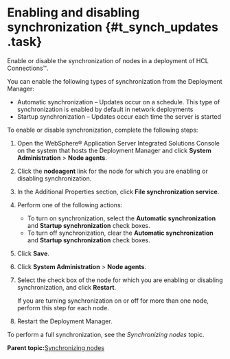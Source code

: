 # Enabling and disabling synchronization {#t_synch_updates .task}

Enable or disable the synchronization of nodes in a deployment of HCL Connections™.

You can enable the following types of synchronization from the Deployment Manager:

-   Automatic synchronization – Updates occur on a schedule. This type of synchronization is enabled by default in network deployments
-   Startup synchronization – Updates occur each time the server is started

To enable or disable synchronization, complete the following steps:

1.  Open the WebSphere® Application Server Integrated Solutions Console on the system that hosts the Deployment Manager and click **System Administration** \> **Node agents**.

2.  Click the **nodeagent** link for the node for which you are enabling or disabling synchronization.

3.  In the Additional Properties section, click **File synchronization service**.

4.  Perform one of the following actions:

    -   To turn on synchronization, select the **Automatic synchronization** and **Startup synchronization** check boxes.
    -   To turn off synchronization, clear the **Automatic synchronization** and **Startup synchronization** check boxes.
5.  Click **Save**.

6.  Click **System Administration** \> **Node agents**.

7.  Select the check box of the node for which you are enabling or disabling synchronization, and click **Restart**.

    If you are turning synchronization on or off for more than one node, perform this step for each node.

8.  Restart the Deployment Manager.


To perform a full synchronization, see the *Synchronizing nodes* topic.

**Parent topic:**[Synchronizing nodes](../migrate/t_synch_updates.md)

